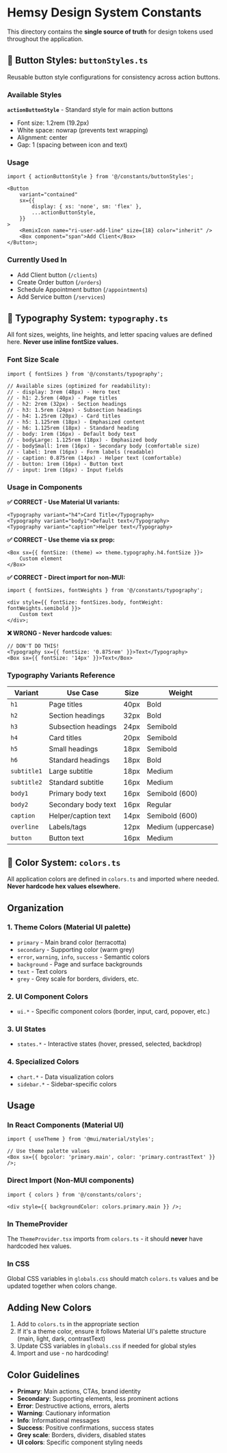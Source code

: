 # Hemsy Design System Constants

This directory contains the **single source of truth** for design tokens used throughout the application.

## 🔘 Button Styles: `buttonStyles.ts`

Reusable button style configurations for consistency across action buttons.

### Available Styles

**`actionButtonStyle`** - Standard style for main action buttons

- Font size: 1.2rem (19.2px)
- White space: nowrap (prevents text wrapping)
- Alignment: center
- Gap: 1 (spacing between icon and text)

### Usage

```tsx
import { actionButtonStyle } from '@/constants/buttonStyles';

<Button
	variant="contained"
	sx={{
		display: { xs: 'none', sm: 'flex' },
		...actionButtonStyle,
	}}
>
	<RemixIcon name="ri-user-add-line" size={18} color="inherit" />
	<Box component="span">Add Client</Box>
</Button>;
```

### Currently Used In

- Add Client button (`/clients`)
- Create Order button (`/orders`)
- Schedule Appointment button (`/appointments`)
- Add Service button (`/services`)

## 📐 Typography System: `typography.ts`

All font sizes, weights, line heights, and letter spacing values are defined here. **Never use inline fontSize values.**

### Font Size Scale

```tsx
import { fontSizes } from '@/constants/typography';

// Available sizes (optimized for readability):
// - display: 3rem (48px) - Hero text
// - h1: 2.5rem (40px) - Page titles
// - h2: 2rem (32px) - Section headings
// - h3: 1.5rem (24px) - Subsection headings
// - h4: 1.25rem (20px) - Card titles
// - h5: 1.125rem (18px) - Emphasized content
// - h6: 1.125rem (18px) - Standard heading
// - body: 1rem (16px) - Default body text
// - bodyLarge: 1.125rem (18px) - Emphasized body
// - bodySmall: 1rem (16px) - Secondary body (comfortable size)
// - label: 1rem (16px) - Form labels (readable)
// - caption: 0.875rem (14px) - Helper text (comfortable)
// - button: 1rem (16px) - Button text
// - input: 1rem (16px) - Input fields
```

### Usage in Components

**✅ CORRECT - Use Material UI variants:**

```tsx
<Typography variant="h4">Card Title</Typography>
<Typography variant="body1">Default text</Typography>
<Typography variant="caption">Helper text</Typography>
```

**✅ CORRECT - Use theme via sx prop:**

```tsx
<Box sx={{ fontSize: (theme) => theme.typography.h4.fontSize }}>
	Custom element
</Box>
```

**✅ CORRECT - Direct import for non-MUI:**

```tsx
import { fontSizes, fontWeights } from '@/constants/typography';

<div style={{ fontSize: fontSizes.body, fontWeight: fontWeights.semibold }}>
	Custom text
</div>;
```

**❌ WRONG - Never hardcode values:**

```tsx
// DON'T DO THIS!
<Typography sx={{ fontSize: '0.875rem' }}>Text</Typography>
<Box sx={{ fontSize: '14px' }}>Text</Box>
```

### Typography Variants Reference

| Variant     | Use Case            | Size | Weight             |
| ----------- | ------------------- | ---- | ------------------ |
| `h1`        | Page titles         | 40px | Bold               |
| `h2`        | Section headings    | 32px | Bold               |
| `h3`        | Subsection headings | 24px | Semibold           |
| `h4`        | Card titles         | 20px | Semibold           |
| `h5`        | Small headings      | 18px | Semibold           |
| `h6`        | Standard headings   | 18px | Bold               |
| `subtitle1` | Large subtitle      | 18px | Medium             |
| `subtitle2` | Standard subtitle   | 16px | Medium             |
| `body1`     | Primary body text   | 16px | Semibold (600)     |
| `body2`     | Secondary body text | 16px | Regular            |
| `caption`   | Helper/caption text | 14px | Semibold (600)     |
| `overline`  | Labels/tags         | 12px | Medium (uppercase) |
| `button`    | Button text         | 16px | Medium             |

## 🎨 Color System: `colors.ts`

All application colors are defined in `colors.ts` and imported where needed. **Never hardcode hex values elsewhere.**

## Organization

### 1. **Theme Colors** (Material UI palette)

- `primary` - Main brand color (terracotta)
- `secondary` - Supporting color (warm grey)
- `error`, `warning`, `info`, `success` - Semantic colors
- `background` - Page and surface backgrounds
- `text` - Text colors
- `grey` - Grey scale for borders, dividers, etc.

### 2. **UI Component Colors**

- `ui.*` - Specific component colors (border, input, card, popover, etc.)

### 3. **UI States**

- `states.*` - Interactive states (hover, pressed, selected, backdrop)

### 4. **Specialized Colors**

- `chart.*` - Data visualization colors
- `sidebar.*` - Sidebar-specific colors

## Usage

### In React Components (Material UI)

```tsx
import { useTheme } from '@mui/material/styles';

// Use theme palette values
<Box sx={{ bgcolor: 'primary.main', color: 'primary.contrastText' }} />;
```

### Direct Import (Non-MUI components)

```tsx
import { colors } from '@/constants/colors';

<div style={{ backgroundColor: colors.primary.main }} />;
```

### In ThemeProvider

The `ThemeProvider.tsx` imports from `colors.ts` - it should **never** have hardcoded hex values.

### In CSS

Global CSS variables in `globals.css` should match `colors.ts` values and be updated together when colors change.

## Adding New Colors

1. Add to `colors.ts` in the appropriate section
2. If it's a theme color, ensure it follows Material UI's palette structure (main, light, dark, contrastText)
3. Update CSS variables in `globals.css` if needed for global styles
4. Import and use - no hardcoding!

## Color Guidelines

- **Primary**: Main actions, CTAs, brand identity
- **Secondary**: Supporting elements, less prominent actions
- **Error**: Destructive actions, errors, alerts
- **Warning**: Cautionary information
- **Info**: Informational messages
- **Success**: Positive confirmations, success states
- **Grey scale**: Borders, dividers, disabled states
- **UI colors**: Specific component styling needs
